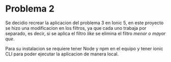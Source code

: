
<h1>Problema 2</h1>

Se decidio recrear la aplicacion del problema 3 en Ionic 5, en este proyecto se hizo una modificacion en los filtros, 
ya que cada uno trabaja por separado, es decir, si se aplica el filtro *like* se elimina el filtro *menor o mayor que*.

Para su instalacion se requiere tener Node y npm en el equipo y tener ionic CLI para poder ejecutar la aplicacion de manera local.
